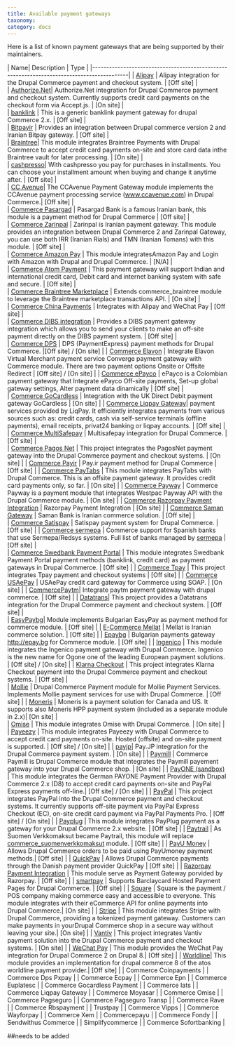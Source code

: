 ```yaml
---
title: Available payment gateways
taxonomy:
category: docs
---
```


Here is a list of known payment gateways that are being supported by their maintainers.

| Name| Description | Type |
|-------------------------------------------------------------------------------------------|
| [Alipay]   | Alipay integration for the Drupal Commerce payment and checkout system.  | [Off site] |	
| [Authorize.Net]| Authorize.Net integration for Drupal Commerce payment and checkout system. Currently supports credit card payments on the checkout form via Accept.js. |	[On site] |				
| [banklink] | This is a generic banklink payment gateway for drupal Commerce 2.x. | [Off site] |					
| [Bitpayir] | Provides an integration between Drupal commerce version 2 and Iranian Bitpay gateway. | [Off site] |				
| [Braintree]| This module integrates Braintree Payments with Drupal Commerce to accept credit card payments on-site and store card data inthe Braintree vault for later processing. |	[On site] |				
| [cashpresso]| With cashpresso you pay for purchases in installments. You can choose your installment amount when buying and change it anytime after. |	[Off site] |				
| [CC Avenue]| The CCAvenue Payment Gateway module implements the CCAvenue payment processing service (www.ccavenue.com) in Drupal Commerce.| [Off site] |					
| [Commerce  Pasargad]  	 | Pasargad Bank is a famous Iranian bank, this module is a payment method for Drupal Commerce	| [Off site] |		
| [Commerce  Zarinpal]  	 | Zarinpal is Iranian payment gateway. This module provides an integration between Drupal Commerce 2 and Zarinpal Gateway, you can use both IRR (Iranian Rials) and TMN (Iranian Tomans) with this module.	| [Off site] |			
| [Commerce Amazon Pay] 	 | This module integratesAmazon Pay and Login with Amazon with Drupal and Drupal Commerce.	| [N/A] |	
| [Commerce Atom Payment]   | This payment gateway will support Indian and international credit card, Debit card and internet banking system with safe and secure.	| [Off site] |		
| [Commerce Braintree Marketplace]   |	Extends commerce_braintree module to leverage the Braintree marketplace transactions API.	| [On site] |			
| [Commerce China Payments] |	Integrates with Alipay and WeChat Pay			| [Off site] |	
| [Commerce DIBS integration]   |	Provides a DIBS payment gateway integration which allows you to send your clients to make an off-site payment directly on the DIBS payment system.		| [Off site] |			
| [Commerce DPS]  			 |	DPS (PaymentExpress) payment methods for Drupal Commerce.	|[Off site] / [On site]  |
| [Commerce Elavon]		 |	Integrate Elavon Virtual Merchant payment service Converge payment gateway with Commerce module. There are two payment options Onsite or Offsite Redirect	|	[Off site] / [On site]  |
| [Commerce ePayco]		|	ePayco is a Colombian payment gateway that Integrate ePayco Off-site payments, Set-up global gateway settings, Alter payment data dinamically	|	[Off site] |	
| [Commerce GoCardless]   	|	Integration with the UK Direct Debit payment gateway GoCardless	|	[On site] |
| [Commerce Liqpay Gateway]|	payment services provided by LiqPay. It efficiently integrates payments from various sources such as: credit cards, cash via self-service terminals (offline payments), email receipts, privat24 banking or liqpay accounts.	|	[Off site] |	
| [Commerce MultiSafepay]   |	Multisafepay integration for Drupal Commerce.	|	[Off site] |	
| [Commerce Pagos Net]   	|	This project integrates the PagosNet payment gateway into the Drupal Commerce payment and checkout systems.	|	[On site] |
| [Commerce Payir]   		|	Pay.ir payment method for Drupal Commerce	|	[Off site] |
| [Commerce PayTabs]   	|	This module integrates PayTabs with Drupal Commerce. This is an offsite payment gateway. It provides credit card payments only, so far.	|		[On site] |
| [Commerce Payway]   		|	Commerce Payway is a payment module that integrates Westpac Payway API with the Drupal Commerce module.	|	[On site] |
| [Commerce Razorpay Payment Integration]   |	 Razorpay Payment Integration |	[On site] |
| [Commerce Saman Gateway] |	Saman Bank is Iranian commerce solution.	|	[Off site] |		
| [Commerce Satispay]   	|	Satispay payment system for Drupal Commerce.	|		[Off site] |
| [Commerce sermepa] | Commerce support for Spanish banks that use Sermepa/Redsys systems. Full list of banks managed by [sermepa] |	[Off site] |		
| [Commerce Swedbank Payment Portal]   |	This module integrates Swedbank Payment Portal payment methods (banklink, credit card) as payment gateways in Drupal Commerce.	|	[Off site] |
| [Commerce Tpay]   		|	This project integrates Tpay payment and checkout systems	|	[Off site] |
| [Commerce USAePay]   	|	USAePay credit card gateway for Commerce using SOAP.	|	[On site] |
| [CommercePaytm]| Integrate paytm payment gateway with drupal commerce. |	[Off site] |
| [Datatrans]| This project provides a Datatrans integration for the Drupal Commerce payment and checkout system.  | [Off site] |					
| [EasyPaybg]| Module implements Bulgarian EasyPay as payment method for commerce module.  | [Off site] |
| [E-Commerce Mellat]   	|	Mellat is Iranian commerce solution.	|	[Off site] |
| [Epaybg]   | Bulgarian payments gateway http://epay.bg for Commerce module.  |	[Off site] |
| [Ingenico] | This module integrates the Ingenico payment gateway with Drupal Commerce. Ingenico is the new name for Ogone one of the leading European payment solutions.  | [Off site] / [On site] |
| [Klarna Checkout]  | This project integrates Klarna Checkout payment into the Drupal Commerce payment and checkout systems. |	[Off site] |				
| [Mollie]   | Drupal Commerce Payment module for Mollie Payment Services. Implements Mollie payment services for use with Drupal Commerce. | [Off site] |
| [Moneris]  | Moneris is a payment solution for Canada and US. It supports also Moneris HPP payment system (included as a separate module in 2.x)| [On site] |					
| [Omise]  | This module integrates Omise with Drupal Commerce. | [On site] |
| [Payeezy]  | This module integrates Payeezy with Drupal Commerce to accept credit card payments on-site. Hosted (offsite) and on-site payment is supported. |	[Off site] / [On site] |
| [payjp]| Pay.JP integration for the Drupal Commerce payment system.   | [On site] |
| [Paymill]  | Commerce Paymill is Drupal Commerce module that integrates the Paymill payement gateway into your Drupal Commerce shop. | [On site] |
| [PayONE (sandbox)] | This module integrates the German PAYONE Payment Provider with Drupal Commerce 2.x (D8) to accept credit card payments on-site and PayPal Express payments off-line.| [Off site] / [On site] |
| [PayPal]   | This project integrates PayPal into the Drupal Commerce payment and checkout systems. It currently supports off-site payment via PayPal Express Checkout (EC),  on-site credit card payment via PayPal Payments Pro. |	[Off site] / [On site] |
| [Payplug]  | This module integrates PayPlug payment as a gateway for your Drupal Commerce 2.x website. |	[Off site] |
| [Paytrail] | As Suomen Verkkomaksut became Paytrail, this module will replace [commerce_suomenverkkomaksut] module.   | [Off site] |
| [PayU Money]   | Allows Drupal Commerce orders to be paid using PayUmoney payment methods.|	[Off site] |
| [QuickPay]   | Allows Drupal Commerce payments through the Danish payment provider QuickPay |	[Off site] |
| [Razorpay Payment Integration] | This module serve as Payment Gateway porvided by Razorpay. |	[Off site] |
| [smartpay] | Supports Barclaycard Hosted Payment Pages for Drupal Commerce. |	[Off site] |
| [Square]   | Square is the payment / POS company making commerce easy and accessible to everyone. This module integrates with their eCommerce API for online payments into Drupal Commerce.|	[On site] |
| [Stripe]   | This module integrates Stripe with Drupal Commerce, providing a tokenized payment gateway. Customers can make payments in yourDrupal Commerce shop in a secure way without leaving your site.| [On site] |
| [Vantiv]   | This project integrates Vantiv payment solution into the Drupal Commerce payment and checkout systems. |	[On site] |
| [WeChat Pay]   | This module provides the WeChat Pay integration  for Drupal Commerce 2 on Drupal 8.|	[Off site] |
| [Worldline]| This module provides an implementation for drupal commerce 8 of the atos worldline payment provider.| [Off site] |
| Commerce Coinpayments  |
| Commerce Dps Pxpay |
| Commerce Ecpay  |
| Commerce Epn  |
| Commerce Euplatesc  |
| Commerce Gocardless Payment |
| Commerce Iats  |
| Commerce Liqpay Gateway |
| Commerce Moyasar  |
| Commerce Omise  |
| Commerce Pagseguro  |
| Commerce Pagseguro Transp |
| Commerce Rave  |
| Commerce Rbspayment  |
| Trustpay   |
| Commerce Vipps  |
| Commerce Wayforpay  |
| Commerce Xem  |
| Commercepayu   |
| Commerce Fondy  |
| Sendwithus Commerce  |
| Simplifycommerce   |
| Commerce Sofortbanking  |




[QuickPay]: https://www.drupal.org/project/commerce_quickpay_gateway
[Braintree]: https://www.drupal.org/project/commerce_braintree
[PayPal]: https://www.drupal.org/project/commerce_paypal
[Stripe]: https://www.drupal.org/project/commerce_stripe
[Authorize.Net]: https://www.drupal.org/project/commerce_authnet
[Vantiv]: https://www.drupal.org/project/commerce_vantiv
[Square]: https://www.drupal.org/project/commerce_square
[Paymill]: https://www.drupal.org/project/commerce_paymill
[Ingenico]: https://www.drupal.org/project/commerce_ingenico
[Paytrail]: https://www.drupal.org/project/commerce_paytrail
[Payplug]: https://www.drupal.org/project/commerce_payplug
[PayU Money]: https://www.drupal.org/project/commerce_payumoney
[CC Avenue]: https://www.drupal.org/project/commerce_ccavenue
[Alipay]: https://www.drupal.org/project/commerce_alipay
[WeChat Pay]: https://www.drupal.org/project/commerce_wechat_pay
[Worldline]: https://www.drupal.org/project/commerce_worldline
[Datatrans]: https://www.drupal.org/project/commerce_datatrans
[EasyPaybg]: https://www.drupal.org/project/commerce_easyPaybg
[Epaybg]: https://www.drupal.org/project/commerce_epaybg
[Mollie]: https://www.drupal.org/project/commerce_mollie
[Moneris]: https://www.drupal.org/project/commerce_moneris
[smartpay]: https://www.drupal.org/project/commerce_smartpay
[payjp]: https://www.drupal.org/project/commerce_payjp
[banklink]: https://www.drupal.org/project/commerce_banklink
[Razorpay Payment Integration]: https://www.drupal.org/project/commerce_razorpay
[CommercePaytm]: https://www.drupal.org/project/commercepaytm
[Commerce sermepa]: https://www.drupal.org/project/commerce_sermepa
[Bitpayir]: https://www.drupal.org/project/commerce_bitpayir
[PayONE (sandbox)]: https://www.drupal.org/sandbox/mitrpaka/2849906
[Klarna Checkout]: https://www.drupal.org/project/commerce_klarna_checkout
[commerce_suomenverkkomaksut]: https://drupal.org/project/commerce_suomenverkkomaksut
[sermepa]: www.redsys.es/wps/portal/redsys/publica/acercade/nuestrosSocios
[Payeezy]: https://www.drupal.org/project/commerce_payeezy
[Omise]: https://www.drupal.org/project/commerce_omise

[Commerce  Pasargad]: https://www.drupal.org/project/commerce_pasargad
[Commerce  Zarinpal]: https://www.drupal.org/project/commerce_zarinpal
[Commerce Amazon Pay]: https://www.drupal.org/project/commerce_amazon_lpa
[Commerce Atom Payment]: https://www.drupal.org/project/commerce_atom_payment
[Commerce Braintree Marketplace]: https://www.drupal.org/project/commerce_braintree_marketplace
[Commerce China Payments]: https://www.drupal.org/project/commerce_cnpay
[Commerce DIBS integration]: https://www.drupal.org/project/commerce_dibs
[Commerce DPS]: https://www.drupal.org/project/commerce_dps
[Commerce Elavon]: https://www.drupal.org/project/commerce_elavon
[Commerce ePayco]: https://www.drupal.org/project/commerce_epayco
[Commerce GoCardless]: https://www.drupal.org/project/commerce_gocardless
[Commerce Liqpay Gateway]: https://www.drupal.org/project/commerce_liqpay_gateway
[Commerce MultiSafepay]: https://www.drupal.org/project/commerce_multisafepay
[Commerce Pagos Net]: https://www.drupal.org/project/commerce_pagos_net
[Commerce Payir]: https://www.drupal.org/project/commerce_payir
[Commerce PayTabs]: https://www.drupal.org/project/commerce_paytabs
[Commerce Payway]: https://www.drupal.org/project/commerce_payway
[Commerce Razorpay Payment Integration]: https://www.drupal.org/project/commerce_razorpay
[Commerce Saman Gateway]: https://www.drupal.org/project/ms_commerce_saman
[Commerce Satispay]: https://www.drupal.org/project/commerce_satispay
[Commerce Swedbank Payment Portal]: https://www.drupal.org/project/commerce_payment_spp
[Commerce Tpay]: https://www.drupal.org/project/commerce_tpay
[Commerce USAePay]: https://www.drupal.org/project/commerce_usaepay
[E-Commerce Mellat]: https://www.drupal.org/project/mellat_gateway
[cashpresso]: https://www.drupal.org/project/commerce_cashpresso


##needs to be added

[Commerce Coinpayments ]: https://www.drupal.org/project/commerce_coinpayments
[Commerce Dps Pxpay]: https://www.drupal.org/project/commerce_dps_pxpay
[Commerce Ecpay ]: https://www.drupal.org/project/commerce_ecpay
[Commerce Epn ]: https://www.drupal.org/project/commerce_epn
[Commerce Euplatesc ]: https://www.drupal.org/project/commerce_euplatesc
[Commerce Gocardless Payment]: https://www.drupal.org/project/commerce_gocardless_payment
[Commerce Iats ]: https://www.drupal.org/project/commerce_iats
[Commerce Liqpay Gateway]: https://www.drupal.org/project/commerce_liqpay_gateway
[Commerce Moyasar ]: https://www.drupal.org/project/commerce_moyasar
[Commerce Omise ]: https://www.drupal.org/project/commerce_omise
[Commerce Pagseguro ]: https://www.drupal.org/project/commerce_pagseguro
[Commerce Pagseguro Transp]: https://www.drupal.org/project/commerce_pagseguro_transp
[Commerce Rave ]: https://www.drupal.org/project/commerce_rave
[Commerce Rbspayment ]: https://www.drupal.org/project/commerce_rbspayment
[Trustpay  ]: https://www.drupal.org/project/trustpay
[Commerce Vipps ]: https://www.drupal.org/project/commerce_vipps
[Commerce Wayforpay ]: https://www.drupal.org/project/commerce_wayforpay
[Commerce Xem ]: https://www.drupal.org/project/commerce_xem
[Commercepayu  ]: https://www.drupal.org/project/commercepayu
[Commerce Fondy ]: https://www.drupal.org/project/commerce_fondy
[Sendwithus Commerce ]: https://www.drupal.org/project/sendwithus_commerce
[Simplifycommerce  ]: https://www.drupal.org/project/simplifycommerce
[Commerce Sofortbanking ]: https://www.drupal.org/project/commerce_sofortbanking

